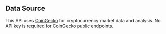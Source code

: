 ## Data Source

This API uses [CoinGecko](https://www.coingecko.com/en/api) for cryptocurrency market data and analysis. No API key is required for CoinGecko public endpoints. 